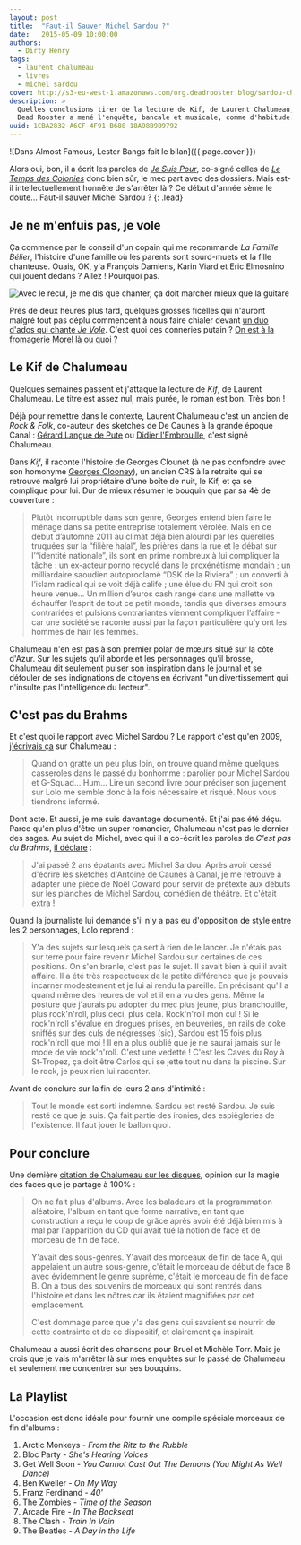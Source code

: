 ```yaml
---
layout: post
title:  "Faut-il Sauver Michel Sardou ?"
date:   2015-05-09 10:00:00
authors:
  - Dirty Henry
tags:
  - laurent chalumeau
  - livres
  - michel sardou
cover: http://s3-eu-west-1.amazonaws.com/org.deadrooster.blog/sardou-chalumeau.jpg
description: >
  Quelles conclusions tirer de la lecture de Kif, de Laurent Chalumeau, sur notre relation à Michel Sardou ?
  Dead Rooster a mené l'enquête, bancale et musicale, comme d'habitude.
uuid: 1CBA2832-A6CF-4F91-B688-18A98B9B9792
---
```


![Dans Almost Famous, Lester Bangs fait le bilan]({{ page.cover }})

Alors oui, bon, il a écrit les paroles de [*Je Suis Pour*](http://www.paroles.net/michel-sardou/paroles-je-suis-pour), co-signé celles de [*Le Temps des Colonies*](http://www.paroles.net/michel-sardou/paroles-le-temps-des-colonies) donc bien sûr, le mec part avec des dossiers. Mais est-il intellectuellement honnête de s'arrêter là ? Ce début d'année sème le doute... Faut-il sauver Michel Sardou ?
{: .lead}

## Je ne m'enfuis pas, je vole

Ça commence par le conseil d'un copain qui me recommande *La Famille Bélier*, l'histoire d'une famille où les parents sont sourd-muets et la fille chanteuse. Ouais, OK, y'a François Damiens, Karin Viard et Eric Elmosnino qui jouent dedans ? Allez ! Pourquoi pas.

![Avec le recul, je me dis que chanter, ça doit marcher mieux que la guitare](https://s3-eu-west-1.amazonaws.com/org.deadrooster.blog/famille_belier.jpg)

Près de deux heures plus tard, quelques grosses ficelles qui n'auront malgré tout pas déplu commencent à nous faire chialer devant [un duo d'ados qui chante *Je Vole*](https://youtu.be/McF-ZsJi9Qo). C'est quoi ces conneries putain ? [On est à la fromagerie Morel là ou quoi ?](https://youtu.be/Ihlr1GZhBXw)

## Le Kif de Chalumeau

Quelques semaines passent et j'attaque la lecture de *Kif*, de Laurent Chalumeau. Le titre est assez nul, mais purée, le roman est bon. Très bon !

Déjà pour remettre dans le contexte, Laurent Chalumeau c'est un ancien de *Rock & Folk*, co-auteur des sketches de De Caunes à la grande époque Canal : [Gérard Langue de Pute](https://youtu.be/YL-tKWyrzuk) ou [Didier l'Embrouille](https://youtu.be/5iSeilVIvXU), c'est signé Chalumeau.

Dans *Kif*, il raconte l'histoire de Georges Clounet (à ne pas confondre avec son homonyme [Georges Clooney](http://georgesclooney.blogspot.fr)), un ancien CRS à la retraite qui se retrouve malgré lui propriétaire d'une boîte de nuit, le Kif, et ça se complique pour lui. Dur de mieux résumer le bouquin que par sa 4è de couverture :

> Plutôt incorruptible dans son genre, Georges entend bien faire le ménage dans sa petite entreprise totalement vérolée. Mais en ce début d’automne 2011 au climat déjà bien alourdi par les querelles truquées sur la “filière halal”, les prières dans la rue et le débat sur l’“identité nationale”, ils sont en prime nombreux à lui compliquer la tâche : un ex-acteur porno recyclé dans le proxénétisme mondain ; un milliardaire saoudien autoproclamé “DSK de la Riviera” ; un converti à l’islam radical qui se voit déjà calife ; une élue du FN qui croit son heure venue…
> Un million d’euros cash rangé dans une mallette va échauffer l’esprit de tout ce petit monde, tandis que diverses amours contrariées et pulsions contrariantes viennent compliquer l’affaire – car une société se raconte aussi par la façon particulière qu’y ont les hommes de haïr les femmes.

Chalumeau n'en est pas à son premier polar de mœurs situé sur la côte d'Azur. Sur les sujets qu'il aborde et les personnages qu'il brosse, Chalumeau dit seulement puiser son inspiration dans le journal et se défouler de ses indignations de citoyens en écrivant "un divertissement qui n'insulte pas l'intelligence du lecteur".

## C'est pas du Brahms

Et c'est quoi le rapport avec Michel Sardou ? Le rapport c'est qu'en 2009, [j'écrivais ça](http://www.deadrooster.org/Chalumeau-est-il-un-mec-sympa,225) sur Chalumeau :

> Quand on gratte un peu plus loin, on trouve quand même quelques casseroles dans le passé du bonhomme : parolier pour Michel Sardou et G-Squad... Hum...
> Lire un second livre pour préciser son jugement sur Lolo me semble donc à la fois nécessaire et risqué. Nous vous tiendrons informé.

Dont acte. Et aussi, je me suis davantage documenté. Et j'ai pas été déçu. Parce qu'en plus d'être un super romancier, Chalumeau n'est pas le dernier des sages. Au sujet de Michel, avec qui il a co-écrit les paroles de *C'est pas du Brahms*, [il déclare](https://youtu.be/4OWp0nT9P0Y) :

> J'ai passé 2 ans épatants avec Michel Sardou.
> Après avoir cessé d'écrire les sketches d'Antoine de Caunes à Canal, je me retrouve à adapter une pièce de Noël Coward pour servir de prétexte aux débuts sur les planches de Michel Sardou, comédien de théâtre.
> Et c'était extra !

Quand la journaliste lui demande s'il n'y a pas eu d'opposition de style entre les 2 personnages, Lolo reprend :

> Y'a des sujets sur lesquels ça sert à rien de le lancer. Je n'étais pas sur terre pour faire revenir Michel Sardou sur certaines de ces positions. On s'en branle, c'est pas le sujet. Il savait bien à qui il avait affaire. Il a été très respectueux de la petite différence que je pouvais incarner modestement et je lui ai rendu la pareille. En précisant qu'il a quand même des heures de vol et il en a vu des gens. Même la posture que j'aurais pu adopter du mec plus jeune, plus branchouille, plus rock'n'roll, plus ceci, plus cela. Rock'n'roll mon cul !  Si le rock'n'roll s'évalue en drogues prises, en beuveries, en rails de coke sniffés sur des culs de négresses (sic), Sardou est 15 fois plus rock'n'roll que moi ! Il en a plus oublié que je ne saurai jamais sur le mode de vie rock'n'roll.
> C'est une vedette ! C'est les Caves du Roy à St-Tropez, ça doit être Carlos qui se jette tout nu dans la piscine. Sur le rock, je peux rien lui raconter.

Avant de conclure sur la fin de leurs 2 ans d'intimité :

> Tout le monde est sorti indemne. Sardou est resté Sardou. Je suis resté ce que je suis. Ça fait partie des ironies, des espiègleries de l'existence. Il faut jouer le ballon quoi.

## Pour conclure

Une dernière [citation de Chalumeau sur les disques](https://youtu.be/Etu2yx_oEsg), opinion sur la magie des faces que je partage à 100% :

> On ne fait plus d'albums. Avec les baladeurs et la programmation aléatoire, l'album en tant que forme narrative,
> en tant que construction a reçu le coup de grâce après avoir été déjà bien mis à mal par l'apparition du CD
> qui avait tué la notion de face et de morceau de fin de face.
>
> Y'avait des sous-genres. Y'avait des morceaux de fin de face A, qui appelaient un autre sous-genre,
> c'était le morceau de début de face B avec évidemment le genre suprême, c'était le morceau de fin de face B.
> On a tous des souvenirs de morceaux qui sont rentrés dans l'histoire et dans les nôtres car ils étaient
> magnifiées par cet emplacement.
>
> C'est dommage parce que y'a des gens qui savaient se nourrir de cette contrainte et de ce dispositif, et clairement ça inspirait.

Chalumeau a aussi écrit des chansons pour Bruel et Michèle Torr. Mais je crois que je vais m'arrêter là sur mes enquêtes sur le passé de Chalumeau et seulement me concentrer sur ses bouquins.

## La Playlist

L'occasion est donc idéale pour fournir une compile spéciale morceaux de fin d'albums :

1. Arctic Monkeys - *From the Ritz to the Rubble*
2. Bloc Party - *She's Hearing Voices*
3. Get Well Soon - *You Cannot Cast Out The Demons (You Might As Well Dance)*
4. Ben Kweller - *On My Way*
6. Franz Ferdinand - *40'*
8. The Zombies - *Time of the Season*
9. Arcade Fire - *In The Backseat*
10. The Clash - *Train In Vain*
7. The Beatles - *A Day in the Life*


<div id='finfaceb-playlist'
     class="dr-playlist"
     dr-spotify-id="6vUhOXbujw5lL1tmmTA6CI"
     dr-spotify-user="dirtyhenry">
</div>
